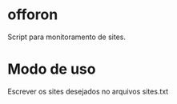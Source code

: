 # offoron
Script para monitoramento de sites.

# Modo de uso
Escrever os sites desejados no arquivos sites.txt
